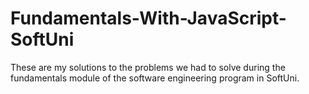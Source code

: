 # Fundamentals-With-JavaScript-SoftUni

These are my solutions to the problems we had to solve during the fundamentals module of the software engineering program in SoftUni.

